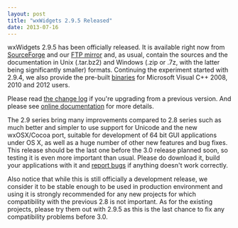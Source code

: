 ```yaml
---
layout: post
title: "wxWidgets 2.9.5 Released"
date: 2013-07-16
---
```


wxWidgets 2.9.5 has been officially released. It is available right now from
[SourceForge][1] and our [FTP mirror][2] and, as usual, contain the sources and
the documentation in Unix (.tar.bz2) and Windows (.zip or .7z, with the latter
being significantly smaller) formats. Continuing the experiment started with
2.9.4, we also provide the pre-built [binaries][3] for Microsoft Visual C++
2008, 2010 and 2012 users.

<!--more-->

Please read [the change log][4] if you're upgrading from a previous version.
And please see [online documentation][5] for more details.

The 2.9 series bring many improvements compared to 2.8 series such as much
better and simpler to use support for Unicode and the new wxOSX/Cocoa port,
suitable for development of 64 bit GUI applications under OS X, as well as a
huge number of other new features and bug fixes. This release should be the
last one before the 3.0 release planned soon, so testing it is even more
important than usual. Please do download it, build your applications with it
and [report bugs][6] if anything doesn't work correctly.

Also notice that while this is still officially a development release, we
consider it to be stable enough to be used in production environment and using
it is strongly recommended for any new projects for which compatibility with
the previous 2.8 is not important. As for the existing projects, please try
them out with 2.9.5 as this is the last chance to fix any compatibility
problems before 3.0.

[1]: https://sourceforge.net/downloads/wxwindows/2.9.4/
[2]: ftp://ftp.wxwidgets.org/pub/2.9.5/
[3]: https://sourceforge.net/downloads/wxwindows/2.9.5/binaries/
[4]: https://sourceforge.net/projects/wxwindows/files/2.9.5/changes.txt
[5]: http://docs.wxwidgets.org/2.9.5/
[6]: http://trac.wxwidgets.org/newticket